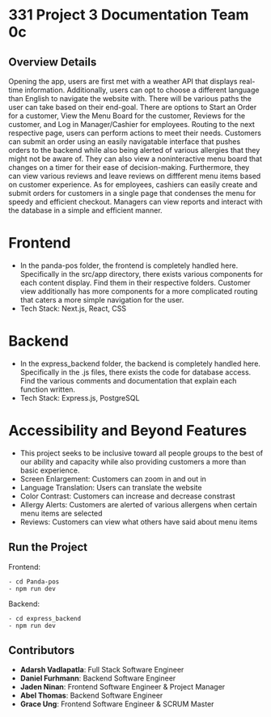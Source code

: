 # 331 Project 3 Documentation Team 0c

## Overview Details

Opening the app, users are first met with a weather API that displays real-time information. Additionally, users can opt to choose a different language than English to navigate the website with. There will be various paths the user can take based on their end-goal. There are options to Start an Order for a customer, View the Menu Board for the customer, Reviews for the customer, and Log in Manager/Cashier for employees. Routing to the next respective page, users can perform actions to meet their needs. Customers can submit an order using an easily navigatable interface that pushes orders to the backend while also being alerted of various allergies that they might not be aware of. They can also view a noninteractive menu board that changes on a timer for their ease of decision-making. Furthermore, they can view various reviews and leave reviews on diffferent menu items based on customer experience. As for employees, cashiers can easily create and submit orders for customers in a single page that condenses the menu for speedy and efficient checkout. Managers can view reports and interact with the database in a simple and efficient manner. 

# Frontend
- In the panda-pos folder, the frontend is completely handled here. Specifically in the src/app directory, there exists various components for each content display. Find them in their respective folders. Customer view additionally has more components for a more complicated routing that caters a more simple navigation for the user. 
- Tech Stack: Next.js, React, CSS

# Backend
- In the express_backend folder, the backend is completely handled here. Specifically in the .js files, there exists the code for database access. Find the various comments and documentation that explain each function written. 
- Tech Stack: Express.js, PostgreSQL

# Accessibility and Beyond Features
- This project seeks to be inclusive toward all people groups to the best of our ability and capacity while also providing customers a more than basic experience. 
- Screen Enlargement: Customers can zoom in and out in
- Language Translation: Users can translate the website 
- Color Contrast: Customers can increase and decrease constrast
- Allergy Alerts: Customers are alerted of various allergens when certain menu items are selected
- Reviews: Customers can view what others have said about menu items


## Run the Project

Frontend:<br>
```
- cd Panda-pos  
- npm run dev
```

Backend:<br>
```
- cd express_backend  
- npm run dev
```


## Contributors

- **Adarsh Vadlapatla**: Full Stack Software Engineer
- **Daniel Furhmann**: Backend Software Engineer
- **Jaden Ninan**: Frontend Software Engineer & Project Manager
- **Abel Thomas**: Backend Software Engineer
- **Grace Ung**: Frontend Software Engineer & SCRUM Master
